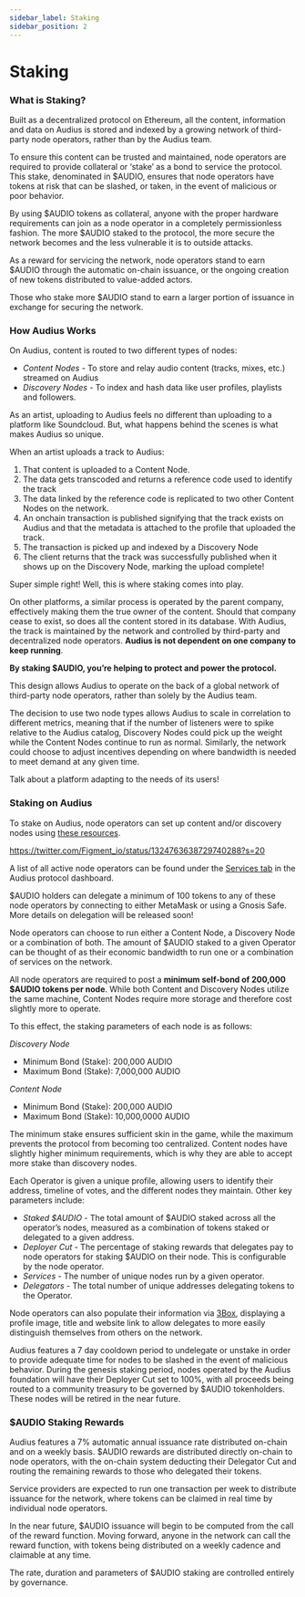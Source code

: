```yaml
---
sidebar_label: Staking
sidebar_position: 2
---
```


# Staking

### What is Staking?

Built as a decentralized protocol on Ethereum, all the content, information and data on Audius is stored and indexed by a growing network of third-party node operators, rather than by the Audius team.

To ensure this content can be trusted and maintained, node operators are required to provide collateral or ‘stake’ as a bond to service the protocol. This stake, denominated in $AUDIO, ensures that node operators have tokens at risk that can be slashed, or taken, in the event of malicious or poor behavior.

By using $AUDIO tokens as collateral, anyone with the proper hardware requirements can join as a node operator in a completely permissionless fashion. The more $AUDIO staked to the protocol, the more secure the network becomes and the less vulnerable it is to outside attacks.

As a reward for servicing the network, node operators stand to earn $AUDIO through the automatic on-chain issuance, or the ongoing creation of new tokens distributed to value-added actors.

Those who stake more $AUDIO stand to earn a larger portion of issuance in exchange for securing the network.

### How Audius Works

On Audius, content is routed to two different types of nodes:

* _Content Nodes_ - To store and relay audio content \(tracks, mixes, etc.\) streamed on Audius
* _Discovery Nodes_ - To index and hash data like user profiles, playlists and followers.

As an artist, uploading to Audius feels no different than uploading to a platform like Soundcloud. But, what happens behind the scenes is what makes Audius so unique.

When an artist uploads a track to Audius:

1. That content is uploaded to a Content Node. 
2. The data gets transcoded and returns a reference code used to identify the track
3. The data linked by the reference code is replicated to two other Content Nodes on the network.
4. An onchain transaction is published signifying that the track exists on Audius and that the metadata is attached to the profile that uploaded the track. 
5. The transaction is picked up and indexed by a Discovery Node
6. The client returns that the track was successfully published when it shows up on the Discovery Node, marking the upload complete!

Super simple right! Well, this is where staking comes into play.

On other platforms, a similar process is operated by the parent company, effectively making them the true owner of the content. Should that company cease to exist, so does all the content stored in its database. With Audius, the track is maintained by the network and controlled by third-party and decentralized node operators. **Audius is not dependent on one company to keep running**.

**By staking $AUDIO, you’re helping to protect and power the protocol.**

This design allows Audius to operate on the back of a global network of third-party node operators, rather than solely by the Audius team. 

The decision to use two node types allows Audius to scale in correlation to different metrics, meaning that if the number of listeners were to spike relative to the Audius catalog, Discovery Nodes could pick up the weight while the Content Nodes continue to run as normal. Similarly, the network could choose to adjust incentives depending on where bandwidth is needed to meet demand at any given time.

Talk about a platform adapting to the needs of its users!

### **Staking on Audius**

To stake on Audius, node operators can set up content and/or discovery nodes using [these resources](https://github.com/AudiusProject/audius-protocol/wiki/Staking-Resources).

https://twitter.com/Figment_io/status/1324763638729740288?s=20

A list of all active node operators can be found under the [Services tab](https://dashboard.audius.org/services) in the Audius protocol dashboard.

$AUDIO holders can delegate a minimum of 100 tokens to any of these node operators by connecting to either MetaMask or using a Gnosis Safe. More details on delegation will be released soon!

Node operators can choose to run either a Content Node, a Discovery Node or a combination of both. The amount of $AUDIO staked to a given Operator can be thought of as their economic bandwidth to run one or a combination of services on the network.

All node operators are required to post a **minimum self-bond of 200,000 $AUDIO tokens per node**. While both Content and Discovery Nodes utilize the same machine, Content Nodes require more storage and therefore cost slightly more to operate. 

To this effect, the staking parameters of each node is as follows:

_Discovery Node_

* Minimum Bond (Stake): 200,000 AUDIO
* Maximum Bond (Stake): 7,000,000 AUDIO

_Content Node_

* Minimum Bond (Stake): 200,000 AUDIO
* Maximum Bond (Stake): 10,000,0000 AUDIO

The minimum stake ensures sufficient skin in the game, while the maximum prevents the protocol from becoming too centralized. Content nodes have slightly higher minimum requirements, which is why they are able to accept more stake than discovery nodes.

Each Operator is given a unique profile, allowing users to identify their address, timeline of votes, and the different nodes they maintain. Other key parameters include:

* _Staked $AUDIO_ - The total amount of $AUDIO staked across all the operator’s nodes, measured as a combination of tokens staked or delegated to a given address.
* _Deployer Cut_ - The percentage of staking rewards that delegates pay to node operators for staking $AUDIO on their node. This is configurable by the node operator.
* _Services_ - The number of unique nodes run by a given operator.
* _Delegators_ - The total number of unique addresses delegating tokens to the Operator.

Node operators can also populate their information via [3Box](https://3box.io/), displaying a profile image, title and website link to allow delegates to more easily distinguish themselves from others on the network.

Audius features a 7 day cooldown period to undelegate or unstake in order to provide adequate time for nodes to be slashed in the event of malicious behavior. During the genesis staking period, nodes operated by the Audius foundation will have their Deployer Cut set to 100%, with all proceeds being routed to a community treasury to be governed by $AUDIO tokenholders. These nodes will be retired in the near future.

### **$AUDIO Staking Rewards**

Audius features a 7% automatic annual issuance rate distributed on-chain and on a weekly basis. $AUDIO rewards are distributed directly on-chain to node operators, with the on-chain system deducting their Delegator Cut and routing the remaining rewards to those who delegated their tokens.

Service providers are expected to run one transaction per week to distribute issuance for the network, where tokens can be claimed in real time by individual node operators.

In the near future, $AUDIO issuance will begin to be computed from the call of the reward function. Moving forward, anyone in the network can call the reward function, with tokens being distributed on a weekly cadence and claimable at any time.

The rate, duration and parameters of $AUDIO staking are controlled entirely by governance.
